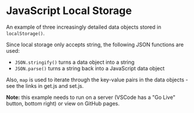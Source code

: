 # JavaScript Local Storage

An example of three increasingly detailed data objects stored in `localStorage()`.

Since local storage only accepts string, the following JSON functions are used:

- `JSON.stringify()` turns a data object into a string
- `JSON.parse()` turns a string back into a JavaScript data object

Also, `map` is used to iterate through the key-value pairs in the data objects - see the links in get.js and set.js.

**Note:** this example needs to run on a server (VSCode has a "Go Live" button, bottom right) or view on GitHub pages.
